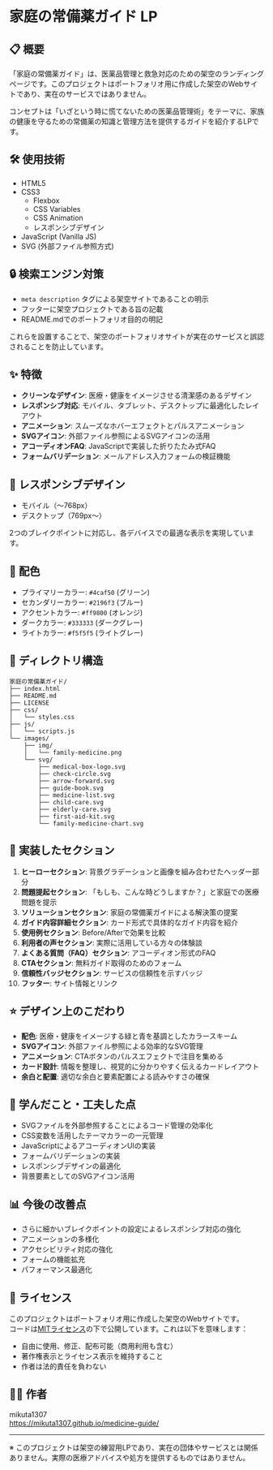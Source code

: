 # 家庭の常備薬ガイド LP

## 📋 概要
「家庭の常備薬ガイド」は、医薬品管理と救急対応のための架空のランディングページです。このプロジェクトはポートフォリオ用に作成した架空のWebサイトであり、実在のサービスではありません。

コンセプトは「いざという時に慌てないための医薬品管理術」をテーマに、家族の健康を守るための常備薬の知識と管理方法を提供するガイドを紹介するLPです。

## 🛠️ 使用技術
- HTML5
- CSS3
  - Flexbox
  - CSS Variables
  - CSS Animation
  - レスポンシブデザイン
- JavaScript (Vanilla JS)
- SVG (外部ファイル参照方式)

## 🔒 検索エンジン対策
- `meta description` タグによる架空サイトであることの明示
- フッターに架空プロジェクトである旨の記載
- README.mdでのポートフォリオ目的の明記

これらを設置することで、架空のポートフォリオサイトが実在のサービスと誤認されることを防止しています。

## ✨ 特徴
- **クリーンなデザイン**: 医療・健康をイメージさせる清潔感のあるデザイン
- **レスポンシブ対応**: モバイル、タブレット、デスクトップに最適化したレイアウト
- **アニメーション**: スムーズなホバーエフェクトとパルスアニメーション
- **SVGアイコン**: 外部ファイル参照によるSVGアイコンの活用
- **アコーディオンFAQ**: JavaScriptで実装した折りたたみ式FAQ
- **フォームバリデーション**: メールアドレス入力フォームの検証機能

## 📱 レスポンシブデザイン
- モバイル（～768px）
- デスクトップ（769px～）

2つのブレイクポイントに対応し、各デバイスでの最適な表示を実現しています。

## 🎨 配色
- プライマリーカラー: `#4caf50` (グリーン)
- セカンダリーカラー: `#2196f3` (ブルー)
- アクセントカラー: `#ff9800` (オレンジ)
- ダークカラー: `#333333` (ダークグレー)
- ライトカラー: `#f5f5f5` (ライトグレー)

## 📂 ディレクトリ構造
```
家庭の常備薬ガイド/
├── index.html
├── README.md
├── LICENSE
├── css/
│   └── styles.css
├── js/
│   └── scripts.js
└── images/
    ├── img/
    │   └── family-medicine.png
    └── svg/
        ├── medical-box-logo.svg
        ├── check-circle.svg
        ├── arrow-forward.svg
        ├── guide-book.svg
        ├── medicine-list.svg
        ├── child-care.svg
        ├── elderly-care.svg
        ├── first-aid-kit.svg
        └── family-medicine-chart.svg
```

## 🌟 実装したセクション
1. **ヒーローセクション**: 背景グラデーションと画像を組み合わせたヘッダー部分
2. **問題提起セクション**: 「もしも、こんな時どうしますか？」と家庭での医療問題を提示
3. **ソリューションセクション**: 家庭の常備薬ガイドによる解決策の提案
4. **ガイド内容詳細セクション**: カード形式で具体的なガイド内容を紹介
5. **使用例セクション**: Before/Afterで効果を比較
6. **利用者の声セクション**: 実際に活用している方々の体験談
7. **よくある質問（FAQ）セクション**: アコーディオン形式のFAQ
8. **CTAセクション**: 無料ガイド取得のためのフォーム
9. **信頼性バッジセクション**: サービスの信頼性を示すバッジ
10. **フッター**: サイト情報とリンク

## ⭐ デザイン上のこだわり
- **配色**: 医療・健康をイメージする緑と青を基調としたカラースキーム
- **SVGアイコン**: 外部ファイル参照による効率的なSVG管理
- **アニメーション**: CTAボタンのパルスエフェクトで注目を集める
- **カード設計**: 情報を整理し、視覚的に分かりやすく伝えるカードレイアウト
- **余白と配置**: 適切な余白と要素配置による読みやすさの確保

## 📝 学んだこと・工夫した点
- SVGファイルを外部参照することによるコード管理の効率化
- CSS変数を活用したテーマカラーの一元管理
- JavaScriptによるアコーディオンUIの実装
- フォームバリデーションの実装
- レスポンシブデザインの最適化
- 背景要素としてのSVGアイコン活用

## 📊 今後の改善点
- さらに細かいブレイクポイントの設定によるレスポンシブ対応の強化
- アニメーションの多様化
- アクセシビリティ対応の強化
- フォームの機能拡充
- パフォーマンス最適化

## 📜 ライセンス
このプロジェクトはポートフォリオ用に作成した架空のWebサイトです。  
コードは[MITライセンス](LICENSE)の下で公開しています。これは以下を意味します：
- 自由に使用、修正、配布可能（商用利用も含む）
- 著作権表示とライセンス表示を維持すること
- 作者は法的責任を負わない

## 👨‍💻 作者
mikuta1307  
https://mikuta1307.github.io/medicine-guide/

---
※ このプロジェクトは架空の練習用LPであり、実在の団体やサービスとは関係ありません。実際の医療アドバイスや処方を提供するものではありません。
